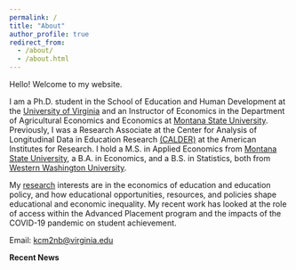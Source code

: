 ```yaml
---
permalink: /
title: "About"
author_profile: true
redirect_from: 
  - /about/
  - /about.html
---
```


Hello! Welcome to my website.

I am a Ph.D. student in the School of Education and Human Development at the [University of Virginia](https://education.virginia.edu/) and an Instructor of Economics in the Department of Agricultural Economics and Economics at [Montana State University](https://www.montana.edu/econ/). Previously, I was a Research Associate at the Center for Analysis of Longitudinal Data in Education Research [(CALDER)](https://caldercenter.org/) at the American Institutes for Research. I hold a M.S. in Applied Economics from [Montana State University](https://www.montana.edu/), a B.A. in Economics, and a B.S. in Statistics, both from [Western Washington University](https://www.wwu.edu/). 

My [research](/publications/) interests are in the economics of education and education policy, and how educational opportunities, resources, and policies shape educational and economic inequality. My recent work has looked at the role of access within the Advanced Placement program and the impacts of the COVID-19 pandemic on student achievement. 

Email: [kcm2nb@virginia.edu](mailto:kcm2nb@virginia.edu)

**Recent News**


